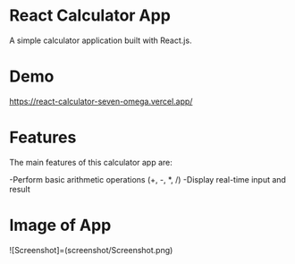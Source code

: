 # React Calculator App

A simple calculator application built with React.js.

# Demo

https://react-calculator-seven-omega.vercel.app/

# Features

The main features of this calculator app are:

-Perform basic arithmetic operations (+, -, *, /)
-Display real-time input and result

# Image of App

![Screenshot]=(screenshot/Screenshot.png)
